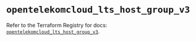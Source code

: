 # `opentelekomcloud_lts_host_group_v3`

Refer to the Terraform Registry for docs: [`opentelekomcloud_lts_host_group_v3`](https://registry.terraform.io/providers/opentelekomcloud/opentelekomcloud/1.36.43/docs/resources/lts_host_group_v3).
